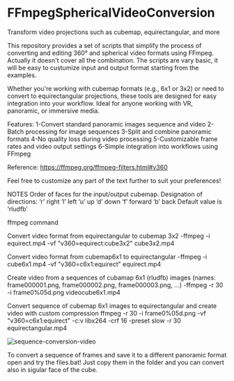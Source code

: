 # FFmpegSphericalVideoConversion
Transform video projections such as cubemap, equirectangular, and more

This repository provides a set of scripts that simplify the process of converting and editing 360° and spherical video formats using FFmpeg. Actually it doesn't cover all the combination. The scripts are vary basic, it will be easy to custumize input and output format starting from the examples.

Whether you're working with cubemap formats (e.g., 6x1 or 3x2) or need to convert to equirectangular projections, these tools are designed for easy integration into your workflow. Ideal for anyone working with VR, panoramic, or immersive media.

Features:
1-Convert standard panoramic images sequence and video 
2-Batch processing for image sequences
3-Split and combine panoramic formats
4-No quality loss during video processing
5-Customizable frame rates and video output settings
6-Simple integration into workflows using FFmpeg

Reference:
https://ffmpeg.org/ffmpeg-filters.html#v360

Feel free to customize any part of the text further to suit your preferences!


NOTES
Order of faces for the input/output cubemap. 
Designation of directions:
‘r’ right
‘l’ left
‘u’ up
‘d’ down
‘f’ forward
‘b’ back
Default value is ‘rludfb’


ffmpeg command

Convert video format from equirectangular to cubemap 3x2
-ffmpeg -i equirect.mp4 -vf "v360=equirect:cube3x2" cube3x2.mp4

Convert video format from cubemap6x1 to equirectangular
-ffmpeg -i cube6x1.mp4 -vf "v360=c6x1:equirect" equirect.mp4

Create video from a sequences of cubamap 6x1 (rludfb) images
(names: frame000001.png, frame000002.png, frame000003.png, ...)
-ffmpeg -r 30 -i frame0%05d.png videocube6x1.mp4

Convert sequence of cubemap 6x1 images to equirectangular and create video with custom compression
ffmpeg -r 30 -i frame0%05d.png -vf "v360=c6x1:equirect" -c:v libx264 -crf 16 -preset slow -r 30 equirectangular.mp4

![sequence-conversion-video](https://github.com/user-attachments/assets/c6ce06a9-968b-4b71-9fc8-c1514961af98)


To convert a sequence of frames and save it to a different panoramic format open and try the files.bat!
Just copy them in the folder and you can convert also in sigular face of the cube.
